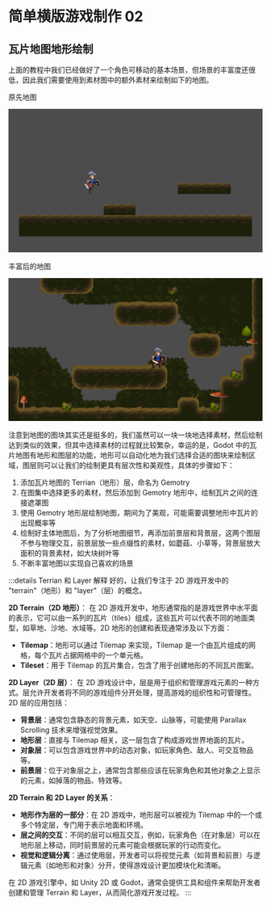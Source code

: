 # 简单横版游戏制作 02

## 瓦片地图地形绘制

上面的教程中我们已经做好了一个角色可移动的基本场景，但场景的丰富度还很低，因此我们需要使用到素材图中的额外素材来绘制如下的地图。

原先地图

![alt text](assets/image.png)

丰富后的地图

![alt text](assets/image-1.png)

注意到地图的图块其实还是挺多的，我们虽然可以一块一块地选择素材，然后绘制达到类似的效果，但其中选择素材的过程就比较繁杂，幸运的是，Godot 中的瓦片地图有地形和图层的功能，地形可以自动化地为我们选择合适的图块来绘制区域，图层则可以让我们的绘制更具有层次性和美观性，具体的步骤如下：

1. 添加瓦片地图的 Terrian（地形）层，命名为 Gemotry
2. 在图集中选择更多的素材，然后添加到 Gemotry 地形中，绘制瓦片之间的连接遮罩图
3. 使用 Gemotry 地形层绘制地图，期间为了美观，可能需要调整地形中瓦片的出现概率等
4. 绘制好主体地图后，为了分析地图细节，再添加前景层和背景层，这两个图层不参与物理交互，前景层放一些点缀性的素材，如蘑菇、小草等，背景层放大面积的背景素材，如大块树叶等
5. 不断丰富地图以实现自己喜欢的场景

:::details Terrian 和 Layer 解释
好的，让我们专注于 2D 游戏开发中的 "terrain"（地形）和 "layer"（层）的概念。

**2D Terrain（2D 地形）**：
在 2D 游戏开发中，地形通常指的是游戏世界中水平面的表示，它可以由一系列的瓦片（tiles）组成，这些瓦片可以代表不同的地面类型，如草地、沙地、水域等。2D 地形的创建和表现通常涉及以下方面：

- **Tilemap**：地形可以通过 Tilemap 来实现，Tilemap 是一个由瓦片组成的网格，每个瓦片占据网格中的一个单元格。
- **Tileset**：用于 Tilemap 的瓦片集合，包含了用于创建地形的不同瓦片图案。

**2D Layer（2D 层）**：
在 2D 游戏设计中，层是用于组织和管理游戏元素的一种方式。层允许开发者将不同的游戏组件分开处理，提高游戏的组织性和可管理性。2D 层的应用包括：

- **背景层**：通常包含静态的背景元素，如天空、山脉等，可能使用 Parallax Scrolling 技术来增强视觉效果。
- **地形层**：直接与 Tilemap 相关，这一层包含了构成游戏世界地面的瓦片。
- **对象层**：可以包含游戏世界中的动态对象，如玩家角色、敌人、可交互物品等。
- **前景层**：位于对象层之上，通常包含那些应该在玩家角色和其他对象之上显示的元素，如掉落的物品、特效等。

**2D Terrain 和 2D Layer 的关系**：

- **地形作为层的一部分**：在 2D 游戏中，地形层可以被视为 Tilemap 中的一个或多个特定层，专门用于表示地面和环境。
- **层之间的交互**：不同的层可以相互交互，例如，玩家角色（在对象层）可以在地形层上移动，同时前景层的元素可能会根据玩家的行动而变化。
- **视觉和逻辑分离**：通过使用层，开发者可以将视觉元素（如背景和前景）与逻辑元素（如地形和对象）分开，使得游戏设计更加模块化和清晰。

在 2D 游戏引擎中，如 Unity 2D 或 Godot，通常会提供工具和组件来帮助开发者创建和管理 Terrain 和 Layer，从而简化游戏开发过程。
:::

